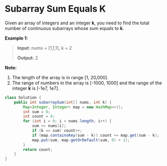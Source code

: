 # Subarray Sum Equals K

Given an array of integers and an integer **k**, you need to find the total number of continuous subarrays whose sum equals to **k**.

**Example 1:**

> **Input:** nums = \[1,1,1\], k = 2 
>
> **Output:** 2

**Note:**

1. The length of the array is in range \[1, 20,000\].
2. The range of numbers in the array is \[-1000, 1000\] and the range of the integer **k** is \[-1e7, 1e7\].

```java
class Solution {
    public int subarraySum(int[] nums, int k) {
        Map<Integer, Integer> map = new HashMap<>();
        int sum = 0;
        int count = 0;
        for (int i = 0; i < nums.length; i++) {
            sum += nums[i];
            if (k == sum) count++;
            if (map.containsKey(sum - k)) count += map.get(sum - k);
            map.put(sum, map.getOrDefault(sum, 0) + 1);
        }
        return count;
    }
}
```

